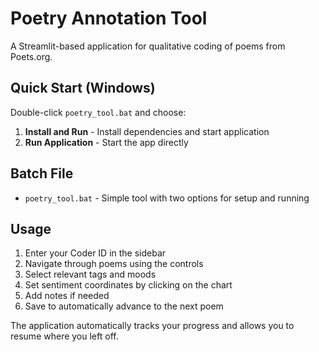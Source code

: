 # Poetry Annotation Tool

A Streamlit-based application for qualitative coding of poems from Poets.org.

## Quick Start (Windows)

Double-click `poetry_tool.bat` and choose:

1. **Install and Run** - Install dependencies and start application
2. **Run Application** - Start the app directly

## Batch File

- `poetry_tool.bat` - Simple tool with two options for setup and running

## Usage

1. Enter your Coder ID in the sidebar
2. Navigate through poems using the controls
3. Select relevant tags and moods
4. Set sentiment coordinates by clicking on the chart
5. Add notes if needed
6. Save to automatically advance to the next poem

The application automatically tracks your progress and allows you to resume where you left off.
